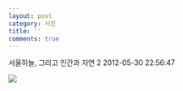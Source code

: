 ```yaml
---
layout: post
category: 사진
title: ''
comments: true
---
```

서울하늘, 그리고 인간과 자연 2
2012-05-30 22:56:47


  

![][link0]

  


[link0]:https://t1.daumcdn.net/cfile/tistory/1608BA4D4FC6271522
